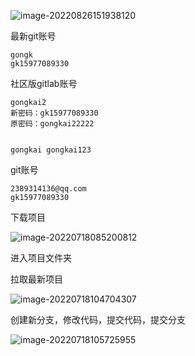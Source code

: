 ![image-20220826151938120](C:/Users/23893/AppData/Roaming/Typora/typora-user-images/image-20220826151938120.png)

最新git账号

```
gongk
gk15977089330
```



社区版gitlab账号

```
gongkai2
新密码：gk15977089330
原密码：gongkai22222


gongkai gongkai123
```

git账号

```
2389314136@qq.com
gk15977089330
```



下载项目

![image-20220718085200812](C:/Users/23893/AppData/Roaming/Typora/typora-user-images/image-20220718085200812.png)

进入项目文件夹

拉取最新项目

![image-20220718104704307](C:/Users/23893/AppData/Roaming/Typora/typora-user-images/image-20220718104704307.png)



创建新分支，修改代码，提交代码，提交分支

![image-20220718105725955](C:/Users/23893/AppData/Roaming/Typora/typora-user-images/image-20220718105725955.png)